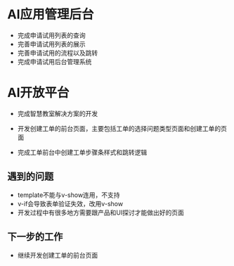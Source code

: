 # AI应用管理后台

- 完成申请试用列表的查询
- 完善申请试用列表的展示
- 完善申请试用的流程以及跳转
- 完成申请试用后台管理系统

# AI开放平台

- 完成智慧教室解决方案的开发
- 开发创建工单的前台页面，主要包括工单的选择问题类型页面和创建工单的页面


- 完成工单前台中创建工单步骤条样式和跳转逻辑


## 遇到的问题

- template不能与v-show连用，不支持
- v-if会导致表单验证失效，改用v-show
- 开发过程中有很多地方需要跟产品和UI探讨才能做出好的页面

## 下一步的工作

- 继续开发创建工单的前台页面